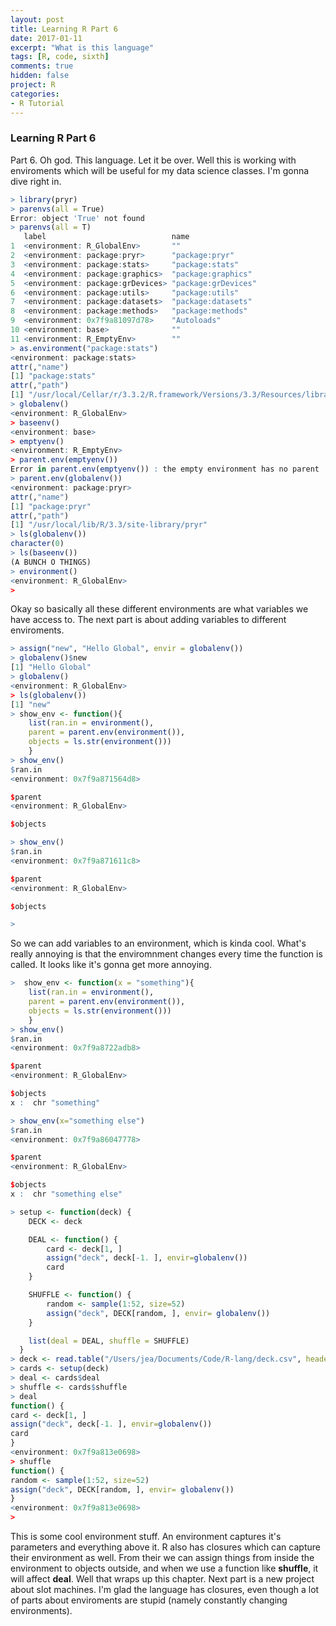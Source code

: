 ```yaml
---
layout: post
title: Learning R Part 6
date: 2017-01-11
excerpt: "What is this language"
tags: [R, code, sixth]
comments: true
hidden: false
project: R
categories:
- R Tutorial
---
```


### Learning R Part 6




Part 6. Oh god. This language. Let it be over. Well this is working with enviroments which will be useful for my data science classes. I'm gonna dive right in.

~~~ R
> library(pryr)
> parenvs(all = True)
Error: object 'True' not found
> parenvs(all = T)
   label                            name               
1  <environment: R_GlobalEnv>       ""                 
2  <environment: package:pryr>      "package:pryr"     
3  <environment: package:stats>     "package:stats"    
4  <environment: package:graphics>  "package:graphics" 
5  <environment: package:grDevices> "package:grDevices"
6  <environment: package:utils>     "package:utils"    
7  <environment: package:datasets>  "package:datasets" 
8  <environment: package:methods>   "package:methods"  
9  <environment: 0x7f9a81097d78>    "Autoloads"        
10 <environment: base>              ""                 
11 <environment: R_EmptyEnv>        ""                 
> as.environment("package:stats")
<environment: package:stats>
attr(,"name")
[1] "package:stats"
attr(,"path")
[1] "/usr/local/Cellar/r/3.3.2/R.framework/Versions/3.3/Resources/library/stats"
> globalenv()
<environment: R_GlobalEnv>
> baseenv()
<environment: base>
> emptyenv()
<environment: R_EmptyEnv>
> parent.env(emptyenv())
Error in parent.env(emptyenv()) : the empty environment has no parent
> parent.env(globalenv())
<environment: package:pryr>
attr(,"name")
[1] "package:pryr"
attr(,"path")
[1] "/usr/local/lib/R/3.3/site-library/pryr"
> ls(globalenv())
character(0)
> ls(baseenv())
(A BUNCH O THINGS)
> environment()
<environment: R_GlobalEnv>
> 
~~~

Okay so basically all these different environments are what variables we have access to. The next part is about adding variables to different enviroments.

~~~ R
> assign("new", "Hello Global", envir = globalenv())
> globalenv()$new
[1] "Hello Global"
> globalenv()
<environment: R_GlobalEnv>
> ls(globalenv())
[1] "new"
> show_env <- function(){
	list(ran.in = environment(),
	parent = parent.env(environment()),
	objects = ls.str(environment()))
	}
> show_env()
$ran.in
<environment: 0x7f9a871564d8>

$parent
<environment: R_GlobalEnv>

$objects

> show_env()
$ran.in
<environment: 0x7f9a871611c8>

$parent
<environment: R_GlobalEnv>

$objects

> 
~~~

So we can add variables to an environment, which is kinda cool. What's really annoying is that the enviromnment changes every time the function is called. It looks like it's gonna get more annoying.

~~~ R
>  show_env <- function(x = "something"){
  	list(ran.in = environment(),
  	parent = parent.env(environment()),
  	objects = ls.str(environment()))
  	}
> show_env()
$ran.in
<environment: 0x7f9a8722adb8>

$parent
<environment: R_GlobalEnv>

$objects
x :  chr "something"

> show_env(x="something else")
$ran.in
<environment: 0x7f9a86047778>

$parent
<environment: R_GlobalEnv>

$objects
x :  chr "something else"

> setup <- function(deck) {
  	DECK <- deck

  	DEAL <- function() {
  		card <- deck[1, ]
  		assign("deck", deck[-1. ], envir=globalenv())
  		card
  	}

  	SHUFFLE <- function() {
  		random <- sample(1:52, size=52)
  		assign("deck", DECK[random, ], envir= globalenv())
  	}

  	list(deal = DEAL, shuffle = SHUFFLE)
  }
> deck <- read.table("/Users/jea/Documents/Code/R-lang/deck.csv", header=TRUE, sep = ",")
> cards <- setup(deck)
> deal <- cards$deal
> shuffle <- cards$shuffle
> deal
function() {
card <- deck[1, ]
assign("deck", deck[-1. ], envir=globalenv())
card
}
<environment: 0x7f9a813e0698>
> shuffle
function() {
random <- sample(1:52, size=52)
assign("deck", DECK[random, ], envir= globalenv())
}
<environment: 0x7f9a813e0698>
> 
~~~

This is some cool environment stuff. An environment captures it's parameters and everything above it. R also has closures which can capture their environment as well. From their we can assign things from inside the environment to objects outside, and when we use a function like **shuffle**, it will affect **deal**. Well that wraps up this chapter. Next part is a new project about slot machines. I'm glad the language has closures, even though a lot of parts about enviroments are stupid (namely constantly changing environments).









